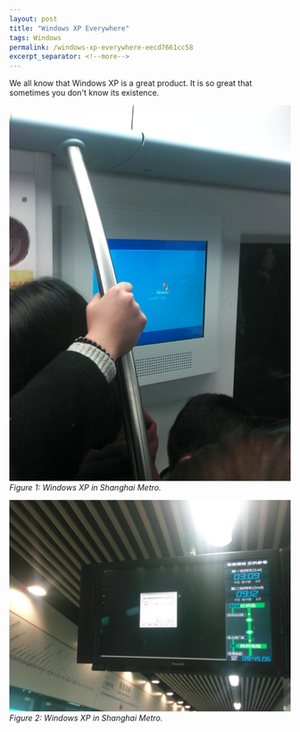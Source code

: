 ```yaml
---
layout: post
title: "Windows XP Everywhere"
tags: Windows
permalink: /windows-xp-everywhere-eecd7661cc58
excerpt_separator: <!--more-->
---
```

We all know that Windows XP is a great product. It is so great that sometimes you don't know its existence.
<!--more-->

![img-description](/images/xp-subway-1.jpg)
_Figure 1: Windows XP in Shanghai Metro._

![img-description](/images/xp-subway-2.jpg)
_Figure 2: Windows XP in Shanghai Metro._
